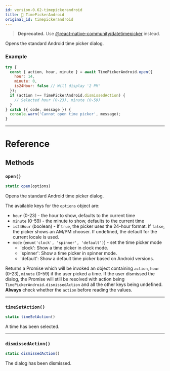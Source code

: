 ```yaml
---
id: version-0.62-timepickerandroid
title: 🚧 TimePickerAndroid
original_id: timepickerandroid
---
```


> **Deprecated.** Use [@react-native-community/datetimepicker](https://github.com/react-native-community/react-native-datetimepicker) instead.

Opens the standard Android time picker dialog.

### Example

```jsx
try {
  const { action, hour, minute } = await TimePickerAndroid.open({
    hour: 14,
    minute: 0,
    is24Hour: false // Will display '2 PM'
  });
  if (action !== TimePickerAndroid.dismissedAction) {
    // Selected hour (0-23), minute (0-59)
  }
} catch ({ code, message }) {
  console.warn('Cannot open time picker', message);
}
```

---

# Reference

## Methods

### `open()`

```jsx
static open(options)
```

Opens the standard Android time picker dialog.

The available keys for the `options` object are:

- `hour` (0-23) - the hour to show, defaults to the current time
- `minute` (0-59) - the minute to show, defaults to the current time
- `is24Hour` (boolean) - If `true`, the picker uses the 24-hour format. If `false`, the picker shows an AM/PM chooser. If undefined, the default for the current locale is used.
- `mode` (`enum('clock', 'spinner', 'default')`) - set the time picker mode
  - 'clock': Show a time picker in clock mode.
  - 'spinner': Show a time picker in spinner mode.
  - 'default': Show a default time picker based on Android versions.

Returns a Promise which will be invoked an object containing `action`, `hour` (0-23), `minute` (0-59) if the user picked a time. If the user dismissed the dialog, the Promise will still be resolved with action being `TimePickerAndroid.dismissedAction` and all the other keys being undefined. **Always** check whether the `action` before reading the values.

---

### `timeSetAction()`

```jsx
static timeSetAction()
```

A time has been selected.

---

### `dismissedAction()`

```jsx
static dismissedAction()
```

The dialog has been dismissed.
